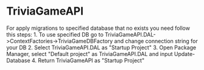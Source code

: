 # TriviaGameAPI

For apply migrations to specified database that no exists you need follow this steps: 
    1. To use specified DB go to TriviaGameAPI.DAL->ContextFactories->TriviaGameDBFactory and change connection string for your DB 
    2. Select TriviaGameAPI.DAL as "Startup Project"
    3. Open Package Manager, select "Default project" as TriviaGameAPI.DAL and input Update-Database 
    4. Return TriviaGameAPI as "Startup Project"

